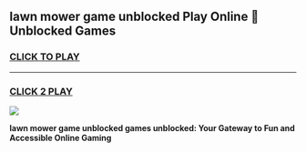 
## lawn mower game unblocked Play Online 👋 Unblocked Games
<h3>
<a href="https://premium.freeplayer.one?title=lawn_mower_game_unblocked&ref=19F">CLICK TO PLAY</a></h3>
<hr>

<h3>
<a href="https://premium.freeplayer.one?title=lawn_mower_game_unblocked&ref=19F">CLICK 2 PLAY</a>
  
</h3>

<a href="https://premium.freeplayer.one?title=lawn_mower_game_unblocked&ref=19F"><img src="https://clearcache.store/games.png"></a>


**lawn mower game unblocked games unblocked: Your Gateway to Fun and Accessible Online Gaming**
